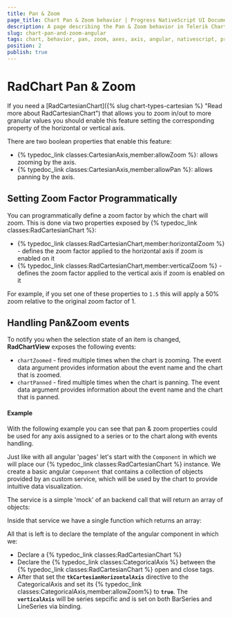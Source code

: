```yaml
---
title: Pan & Zoom
page_title: Chart Pan & Zoom behavior | Progress NativeScript UI Documentation
description: A page describing the Pan & Zoom behavior in Telerik Chart for NativeScript
slug: chart-pan-and-zoom-angular
tags: chart, behavior, pan, zoom, axes, axis, angular, nativescript, professional, ui
position: 2
publish: true
---
```


# RadChart Pan & Zoom

If you need a [RadCartesianChart]({% slug chart-types-cartesian %} "Read more about RadCartesianChart") that allows you to zoom in/out to more granular values you should enable this feature setting the
corresponding property of the horizontal or vertical axis.

There are two boolean properties that enable this feature:
* {% typedoc_link classes:CartesianAxis,member:allowZoom %}: allows zooming by the axis.
* {% typedoc_link classes:CartesianAxis,member:allowPan %}: allows panning by the axis.

## Setting Zoom Factor Programmatically  
You can programmatically define a zoom factor by which the chart will zoom. This is done via two properties exposed by {% typedoc_link classes:RadCartesianChart %}:
- {% typedoc_link classes:RadCartesianChart,member:horizontalZoom %} - defines the zoom factor applied to the horizontal axis if zoom is enabled on it
- {% typedoc_link classes:RadCartesianChart,member:verticalZoom %} - defines the zoom factor applied to the vertical axis if zoom is enabled on it

For example, if you set one of these properties to `1.5` this will apply a 50% zoom relative to the original zoom factor of 1.  

## Handling Pan&Zoom events

To notify you when the selection state of an item is changed, **RadChartView** exposes the following events:
- `chartZoomed` - fired multiple times when the chart is zooming. 
The event data argument provides information about the event name and the chart that is zoomed.
- `chartPanned` - fired multiple times when the chart is panning. 
The event data argument provides information about the event name and the chart that is panned.


#### Example 
With the following example you can see that pan & zoom properties could be used for any axis assigned to a series or to the chart along with events handling.

Just like with all angular 'pages' let's start with the `Component` in which we will place our {% typedoc_link classes:RadCartesianChart %} instance. We create a basic angular `Component` that contains a collection of objects provided by an custom service, which will be used by the chart to provide intuitive data visualization.

The service is a simple 'mock' of an backend call that will return an array of objects:

<snippet id='chart-angular-data-service'/>

Inside that service we have a single function which returns an array:

<snippet id='chart-angular-categorical-source'/>

<snippet id='chart-angular-country'/>

All that is left is to declare the template of the angular component in which we:

- Declare a {% typedoc_link classes:RadCartesianChart %}
- Declare the {% typedoc_link classes:CategoricalAxis %} between the {% typedoc_link classes:RadCartesianChart %} open and close tags.
- After that set the **`tkCartesianHorizontalAxis`** directive to the CategoricalAxis and set its {% typedoc_link classes:CategoricalAxis,member:allowZoom%} to **`true`**. The **`verticalAxis`** will be series sepcific and is set on both BarSeries and LineSeries via binding.

<snippet id='chart-angular-pan-and-zoom-component'/>
<snippet id='chart-angular-pan-and-zoom'/>